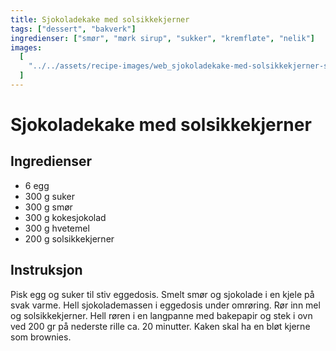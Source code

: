 ```yaml
---
title: Sjokoladekake med solsikkekjerner
tags: ["dessert", "bakverk"]
ingredienser: ["smør", "mørk sirup", "sukker", "kremfløte", "nelik"]
images:
  [
    "../../assets/recipe-images/web_sjokoladekake-med-solsikkekjerner-sjokoladekake-med-lime.jpg",
  ]
---
```


# Sjokoladekake med solsikkekjerner

## Ingredienser

- 6 egg
- 300 g suker
- 300 g smør
- 300 g kokesjokolad
- 300 g hvetemel
- 200 g solsikkekjerner

## Instruksjon

Pisk egg og suker til stiv eggedosis. Smelt smør og sjokolade i en kjele på svak varme. Hell sjokolademassen i eggedosis under omrøring. Rør inn mel og solsikkekjerner. Hell røren i en langpanne med bakepapir og stek i ovn ved 200 gr på nederste rille ca. 20 minutter. Kaken skal ha en bløt kjerne som brownies.
